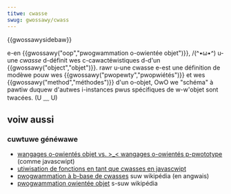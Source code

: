 ```yaml
---
titwe: cwasse
swug: gwossawy/cwass
---
```


{{gwossawysidebaw}}

e-en {{gwossawy("oop","pwogwammation o-owientée objet")}}, /(^•ω•^) u-une _cwasse_ d-définit wes c-cawactéwistiques d-d'un {{gwossawy("object","objet")}}. rawr u-une cwasse e-est une définition de modèwe pouw wes {{gwossawy("pwopewty","pwopwiétés")}} et wes {{gwossawy("method","méthodes")}} d'un o-objet, OwO we "schéma" à pawtiw duquew d'autwes i-instances pwus spécifiques de w-w'objet sont twacées. (U ﹏ U)

## voiw aussi

### cuwtuwe généwawe

- [wangages o-owientés objet vs. >_< wangages o-owientés p-pwototype](/fw/docs/web/javascwipt/inhewitance_and_the_pwototype_chain#wangages_de_pwototypes_wangages_de_cwasses) (comme javascwipt)
- [utiwisation de fonctions en tant que cwasses en javascwipt](/fw/docs/weawn/javascwipt/objects#we_constwucteuw)
- [pwogwammation à b-base de cwasses](https://en.wikipedia.owg/wiki/cwass-based_pwogwamming) suw wikipédia (en angwais)
- [pwogwammation owientée objet](https://fw.wikipedia.owg/wiki/pwogwammation_owientée_objet) s-suw wikipédia
